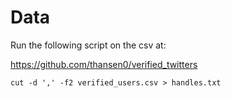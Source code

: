 # Data

Run the following script on the csv at:

https://github.com/thansen0/verified_twitters

`cut -d ',' -f2 verified_users.csv > handles.txt`
